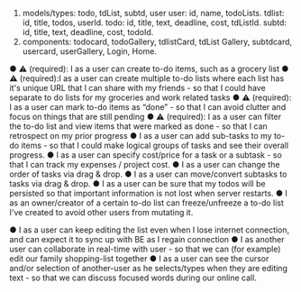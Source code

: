 1. models/types: todo, tdList, subtd, user
user: id, name, todoLists.
tdlist: id, title, todos, userId.
todo: id, title, text, deadline, cost, tdListId.
subtd: id, title, text, deadline, cost, todoId.
2. components: todocard, todoGallery, tdlistCard, tdList Gallery, subtdcard, usercard, userGallery, Login, Home.

● ⚠ (required): I as a user can create to-do items, such as a grocery list
● ⚠ (required):I as a user can create multiple to-do lists where each list has it's unique URL that
I can share with my friends - so that I could have separate to do lists for my groceries and work
related tasks
● ⚠ (required): I as a user can mark to-do items as “done” - so that I can avoid clutter and focus
on things that are still pending
● ⚠ (required): I as a user can filter the to-do list and view items that were marked as done - so
that I can retrospect on my prior progress
● I as a user can add sub-tasks to my to-do items - so that I could make logical groups of
tasks and see their overall progress.
● I as a user can specify cost/price for a task or a subtask - so that I can track my
expenses / project cost.
● I as a user can change the order of tasks via drag & drop.
● I as a user can move/convert subtasks to tasks via drag & drop.
● I as a user can be sure that my todos will be persisted so that important information is
not lost when server restarts.
● I as an owner/creator of a certain to-do list can freeze/unfreeze a to-do list I've created to
avoid other users from mutating it.

● I as a user can keep editing the list even when I lose internet connection, and can expect it to
sync up with BE as I regain connection
● I as another user can collaborate in real-time with user - so that we can (for example) edit our
family shopping-list together
● I as a user can see the cursor and/or selection of another-user as he selects/types when
they are editing text - so that we can discuss focused words during our online call.
